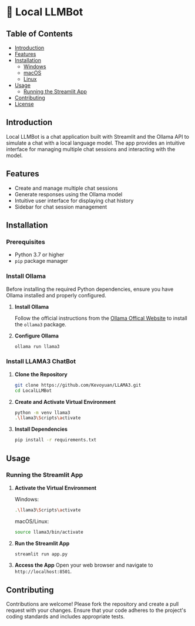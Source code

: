# 💬 Local LLMBot

## Table of Contents
- [Introduction](#introduction)
- [Features](#features)
- [Installation](#installation)
  - [Windows](#windows)
  - [macOS](#macos)
  - [Linux](#linux)
- [Usage](#usage)
  - [Running the Streamlit App](#running-the-streamlit-app)
- [Contributing](#contributing)
- [License](#license)

## Introduction
Local LLMBot is a chat application built with Streamlit and the Ollama API to simulate a chat with a local language model. The app provides an intuitive interface for managing multiple chat sessions and interacting with the model.

## Features
- Create and manage multiple chat sessions
- Generate responses using the Ollama model
- Intuitive user interface for displaying chat history
- Sidebar for chat session management

## Installation

### Prerequisites
- Python 3.7 or higher
- `pip` package manager

### Install Ollama

Before installing the required Python dependencies, ensure you have Ollama installed and properly configured.

1. **Install Ollama**

    Follow the official instructions from the [Ollama Offical Website](https://ollama.com/) to install the `ollama3` package.

2. **Configure Ollama**
  
    ```bash
    ollama run llama3
    ```

### Install LLAMA3 ChatBot

1. **Clone the Repository**
    ```bash
    git clone https://github.com/Kevoyuan/LLAMA3.git
    cd LocalLLMBot
    ```

2. **Create and Activate Virtual Environment**
    ```bash
    python -m venv llama3
    .\llama3\Scripts\activate
    ```

3. **Install Dependencies**
    ```bash
    pip install -r requirements.txt
    ```

## Usage

### Running the Streamlit App

1. **Activate the Virtual Environment**

    Windows:
    ```bash
    .\llama3\Scripts\activate
    ```

    macOS/Linux:
    ```bash
    source llama3/bin/activate
    ```

2. **Run the Streamlit App**
    ```bash
    streamlit run app.py
    ```

3. **Access the App**
    Open your web browser and navigate to `http://localhost:8501`.

## Contributing
Contributions are welcome! Please fork the repository and create a pull request with your changes. Ensure that your code adheres to the project's coding standards and includes appropriate tests.
<!-- 
## License
This project is licensed under the MIT License. See the [LICENSE](LICENSE) file for more details. -->
